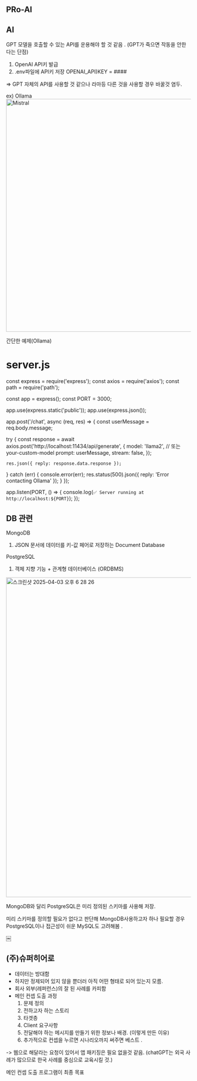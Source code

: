 <h2>PRo-AI</h2>

## AI
 GPT 모델을 호출할 수 있는 API를 운용해야 할 것 같음 .
(GPT가 죽으면 작동을 안한다는 단점) 
1. OpenAI API키 발급
2. .env파일에 API키 저장
	OPENAI_API)KEY = ####

=> GPT 자체의 API를 사용할 것 같으나 라마등 다른 것을 사용할 경우 바꿀것 염두.

ex) Ollama
<img width="634" alt="Mistral" src="https://github.com/user-attachments/assets/8eaa8340-a904-4c68-afc0-c5a89cbe6052" />


간단한 예제(Ollama)

# server.js

const express = require('express');
const axios = require('axios');
const path = require('path');

const app = express();
const PORT = 3000;

app.use(express.static('public'));
app.use(express.json());

app.post('/chat', async (req, res) => {
  const userMessage = req.body.message;

  try {
    const response = await axios.post('http://localhost:11434/api/generate', {
      model: 'llama2', // 또는 your-custom-model
      prompt: userMessage,
      stream: false,
    });

    res.json({ reply: response.data.response });
  } catch (err) {
    console.error(err);
    res.status(500).json({ reply: 'Error contacting Ollama' });
  }
});

app.listen(PORT, () => {
  console.log(`✅ Server running at http://localhost:${PORT}`);
});


## DB 관련
MongoDB 
1. JSON 문서에 데이터를 키-값 페어로 저장하는 Document Database


PostgreSQL
1. 객체 지향 기능 + 관계형 데이터베이스 (ORDBMS)

<img width="871" alt="스크린샷 2025-04-03 오후 6 28 26" src="https://github.com/user-attachments/assets/3218d263-8d23-473d-b7c0-471f971e1580" />


MongoDB와 달리 PostgreSQL은 미리 정의된 스키마를 사용해 저장.

미리 스키마를 정의할 필요가 없다고 판단해 MongoDB사용하고자 하나
필요할 경우 PostgreSQL이나 접근성이 쉬운 MySQL도 고려해봄 .

￼
## (주)슈퍼히어로
- 데이터는 방대함
- 하지만 정제되어 있지 않을 뿐더러 아직 어떤 형태로 되어 있는지 모름.
- 회사 외부(레퍼런스)의 잘 된 사례를 카피함
- 메인 컨셉 도출 과정
    1. 문제 정의
    2. 전하고자 하는 스토리
    3. 타겟층
    4. Client 요구사항
    5. 전달해야 하는 메시지를 만들기 위한 정보나 배경. (이렇게 만든 이유)
    6. 추가적으로 컨셉을 누르면 시나리오까지 써주면 베스트 .

-> 웹으로 해달라는 요청이 있어서 앱 패키징은 필요 없을것 같음.
(chatGPT는 외국 사례가 많으므로 한국 사례를 중심으로 교육시킬 것.)

메인 컨셉 도출 프로그램이 최종 목표

